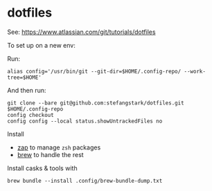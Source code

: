 # dotfiles
See: https://www.atlassian.com/git/tutorials/dotfiles

To set up on a new env:

Run:
```
alias config='/usr/bin/git --git-dir=$HOME/.config-repo/ --work-tree=$HOME'
```

And then run:

```
git clone --bare git@github.com:stefangstark/dotfiles.git $HOME/.config-repo
config checkout
config config --local status.showUntrackedFiles no
```

Install
- [zap](https://github.com/zap-zsh/zap) to manage `zsh` packages
- [brew](https://brew.sh) to handle the rest

Install casks & tools with
```
brew bundle --install .config/brew-bundle-dump.txt
```
